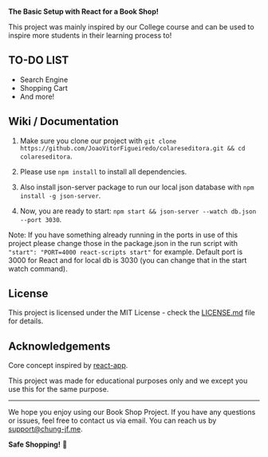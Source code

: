 **The Basic Setup with React for a Book Shop!**

This project was mainly inspired by our College course and can be used to inspire more students in their learning process to!

## TO-DO LIST

- Search Engine
- Shopping Cart
- And more!

## Wiki / Documentation

1. Make sure you clone our project with `git clone https://github.com/JoaoVitorFigueiredo/colareseditora.git && cd colareseditora`.

1. Please use `npm install` to install all dependencies.
2. Also install json-server package to run our local json database with `npm install -g json-server`.

3. Now, you are ready to start: `npm start && json-server --watch db.json --port 3030`.

Note: If you have something already running in the ports in use of this project please change those in the package.json in the run script with `"start": "PORT=4000 react-scripts start"` for example. Default port is 3000 for React and for local db is 3030 (you can change that in the start watch command).

## License

This project is licensed under the MIT License - check the [LICENSE.md](LICENSE.md) file for details.

## Acknowledgements

Core concept inspired by [react-app](https://github.com/facebook/create-react-app).

This project was made for educational purposes only and we except you use this for the same purpose.

---

We hope you enjoy using our Book Shop Project. If you have any questions or issues, feel free to contact us via email. 
You can reach us by support@chung-jf.me.

**Safe Shopping!** 💸
